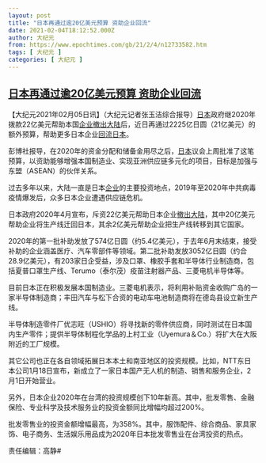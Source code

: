 ```yaml
---
layout: post
title: "日本再通过逾20亿美元预算 资助企业回流"
date: 2021-02-04T18:12:52.000Z
author: 大纪元
from: https://www.epochtimes.com/gb/21/2/4/n12733582.htm
tags: [ 大纪元 ]
categories: [ 大纪元 ]
---
```

<!--1612462372000-->
[日本再通过逾20亿美元预算 资助企业回流](https://www.epochtimes.com/gb/21/2/4/n12733582.htm)
------

<div>
<p>【大纪元2021年02月05日讯】（大纪元记者张玉洁综合报导）<a href="https://www.epochtimes.com/gb/tag/%E6%97%A5%E6%9C%AC.html">日本</a>政府继2020年拨款22亿美元帮助本国<a href="https://www.epochtimes.com/gb/tag/%E4%BC%81%E4%B8%9A.html">企业</a><a href="https://www.epochtimes.com/gb/tag/%E6%92%A4%E5%87%BA%E5%A4%A7%E9%99%86.html">撤出大陆</a>后，近日再通过2225亿日圆（21亿美元）的额外预算，帮助更多日本企业<a href="https://www.epochtimes.com/gb/tag/%E5%9B%9E%E6%B5%81%E6%97%A5%E6%9C%AC.html">回流日本</a>。</p><p>彭博社报导，在2020年的资金分配和储备金用尽之后，<a href="https://www.epochtimes.com/gb/tag/%E6%97%A5%E6%9C%AC.html">日本</a>议会上周批准了这笔预算，以资助能够增强本国制造业、实现亚洲供应链多元化的项目，目标是加强与东盟（ASEAN）的伙伴关系。</p><p>过去多年以来，大陆一直是日本<a href="https://www.epochtimes.com/gb/tag/%E4%BC%81%E4%B8%9A.html">企业</a>的主要投资地点，2019年至2020年中共病毒疫情爆发后，众多日本企业遭遇供应链危机。</p><p>日本政府2020年4月宣布，斥资22亿美元帮助日本企业<a href="https://www.epochtimes.com/gb/tag/%E6%92%A4%E5%87%BA%E5%A4%A7%E9%99%86.html">撤出大陆</a>，其中20亿美元帮助企业将生产线迁回日本，其余2亿美元帮助企业把生产线转移到其它国家。</p><p>2020年的第一批补助发放了574亿日圆（约5.4亿美元），于去年6月末结束，接受补助的企业涵盖医疗、汽车零部件等领域。第二批补助发放3052亿日圆（约合28.9亿美元），有203家日企受益，涉及口罩、橡胶手套和半导体行业制造商，包括夏普口罩生产线、Terumo（泰尔茂）疫苗注射器产品、三菱电机半导体等。</p><p>目前日本正在积极发展本国制造业。三菱电机表示，将利用补贴资金收购广岛的一家半导体制造商；丰田汽车与松下合资的电动车电池制造商将在德岛县设立新生产线。</p><p>半导体制造零件厂优志旺（USHIO）将寻找新的零件供应商，同时测试在日本国内生产零件；提供半导体制程化学品的上村工业（Uyemura＆Co.）将扩大在大阪附近的工厂规模。</p><p>其它公司也正在各自领域拓展日本本土和南亚地区的投资规模。比如，NTT东日本公司1月18日宣布，新成立了一家日本国产无人机的制造、销售和服务企业，2月1日开始营业。</p><p>另外，日本企业2020年在台湾的投资规模创下10年新高。其中，批发零售、金融保险、专业科学及技术服务业的投资金额同比增幅均超过200%。</p><p>批发零售业的投资金额增幅最高，为358%。其中，服饰配件、综合商品、家具家饰、电子商务、生活娱乐用品成为2020年日本批发零售业在台湾投资的热点。</p><p>责任编辑：高静#</p>
</div>
